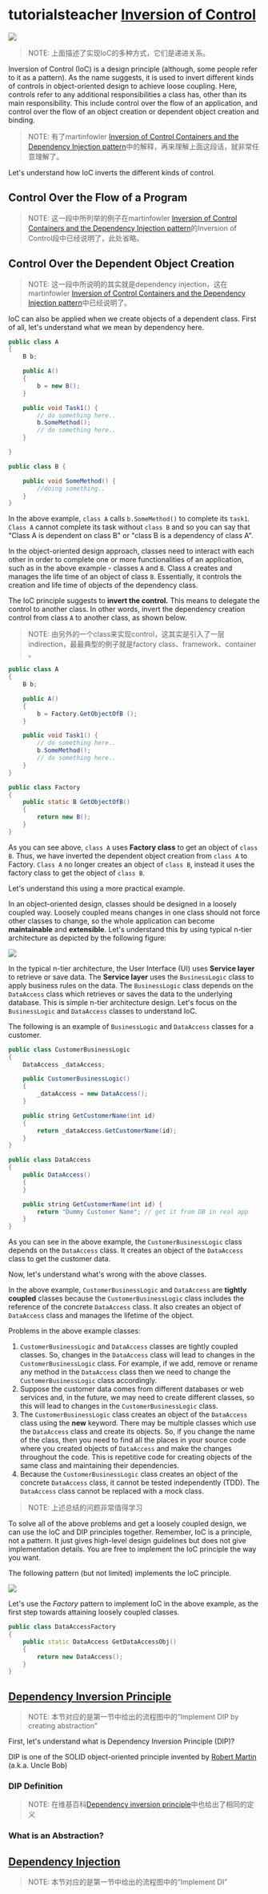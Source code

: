 

# tutorialsteacher [Inversion of Control](https://www.tutorialsteacher.com/ioc/inversion-of-control)

![](./ioc-step1.png)

> NOTE: 上面描述了实现IoC的多种方式，它们是递进关系。



Inversion of Control (IoC) is a design principle (although, some people refer to it as a pattern). As the name suggests, it is used to invert different kinds of controls in object-oriented design to achieve loose coupling. Here, controls refer to any additional responsibilities a class has, other than its main responsibility. This include control over the flow of an application, and control over the flow of an object creation or dependent object creation and binding.

> NOTE: 有了martinfowler [Inversion of Control Containers and the Dependency Injection pattern](https://martinfowler.com/articles/injection.html)中的解释，再来理解上面这段话，就非常任意理解了。

Let's understand how IoC inverts the different kinds of control.

## Control Over the Flow of a Program

> NOTE: 这一段中所列举的例子在martinfowler [Inversion of Control Containers and the Dependency Injection pattern](https://martinfowler.com/articles/injection.html)的Inversion of Control段中已经说明了，此处省略。

## Control Over the Dependent Object Creation

> NOTE: 这一段中所说明的其实就是dependency injection，这在martinfowler [Inversion of Control Containers and the Dependency Injection pattern](https://martinfowler.com/articles/injection.html)中已经说明了。

IoC can also be applied when we create objects of a dependent class. First of all, let's understand what we mean by dependency here.

```java
public class A
{
    B b;

    public A()
    {
        b = new B();
    }

    public void Task1() {
        // do something here..
        b.SomeMethod();
        // do something here..
    }

}

public class B {

    public void SomeMethod() { 
        //doing something..
    }
}
```

In the above example, `class A` calls `b.SomeMethod()` to complete its `task1`. `Class A` cannot complete its task without `class B` and so you can say that "Class A is dependent on class B" or "class B is a dependency of class A".

In the object-oriented design approach, classes need to interact with each other in order to complete one or more functionalities of an application, such as in the above example - classes `A` and `B`. Class `A` creates and manages the life time of an object of class `B`. Essentially, it controls the creation and life time of objects of the dependency class.

The IoC principle suggests to **invert the control.** This means to delegate the control to another class. In other words, invert the dependency creation control from class `A` to another class, as shown below.

> NOTE: 由另外的一个class来实现control，这其实是引入了一层indirection，最最典型的例子就是factory class、framework、container 。

```java
public class A
{
    B b;

    public A()
    {
        b = Factory.GetObjectOfB ();
    }

    public void Task1() {
        // do something here..
        b.SomeMethod();
        // do something here..
    }
}

public class Factory
{
    public static B GetObjectOfB() 
    {
        return new B();
    }
}
```

As you can see above, `class A` uses **Factory class** to get an object of `class B`. Thus, we have inverted the dependent object creation from `class A` to Factory. `Class A` no longer creates an object of `class B`, instead it uses the factory class to get the object of `class B`.

Let's understand this using a more practical example.

In an object-oriented design, classes should be designed in a loosely coupled way. Loosely coupled means changes in one class should not force other classes to change, so the whole application can become **maintainable** and **extensible**. Let's understand this by using typical n-tier architecture as depicted by the following figure:

![](./demo-architecture.png)

In the typical n-tier architecture, the User Interface (UI) uses **Service layer** to retrieve or save data. The **Service layer** uses the `BusinessLogic` class to apply business rules on the data. The `BusinessLogic` class depends on the `DataAccess` class which retrieves or saves the data to the underlying database. This is simple n-tier architecture design. Let's focus on the `BusinessLogic` and `DataAccess` classes to understand IoC.

The following is an example of `BusinessLogic` and `DataAccess` classes for a customer.

```java
public class CustomerBusinessLogic
{
    DataAccess _dataAccess;

    public CustomerBusinessLogic()
    {
        _dataAccess = new DataAccess();
    }

    public string GetCustomerName(int id)
    {
        return _dataAccess.GetCustomerName(id);
    }
}

public class DataAccess
{
    public DataAccess()
    {
    }

    public string GetCustomerName(int id) {
        return "Dummy Customer Name"; // get it from DB in real app
    }
}
```

As you can see in the above example, the `CustomerBusinessLogic` class depends on the `DataAccess` class. It creates an object of the `DataAccess` class to get the customer data.

Now, let's understand what's wrong with the above classes.

In the above example, `CustomerBusinessLogic` and `DataAccess` are **tightly coupled** classes because the `CustomerBusinessLogic` class includes the reference of the concrete `DataAccess` class. It also creates an object of `DataAccess` class and manages the lifetime of the object.

Problems in the above example classes:

1. `CustomerBusinessLogic` and `DataAccess` classes are tightly coupled classes. So, changes in the `DataAccess` class will lead to changes in the `CustomerBusinessLogic` class. For example, if we add, remove or rename any method in the `DataAccess` class then we need to change the `CustomerBusinessLogic` class accordingly.
2. Suppose the customer data comes from different databases or web services and, in the future, we may need to create different classes, so this will lead to changes in the `CustomerBusinessLogic` class.
3. The `CustomerBusinessLogic` class creates an object of the `DataAccess` class using the **new** keyword. There may be multiple classes which use the `DataAccess` class and create its objects. So, if you change the name of the class, then you need to find all the places in your source code where you created objects of `DataAccess` and make the changes throughout the code. This is repetitive code for creating objects of the same class and maintaining their dependencies.
4. Because the `CustomerBusinessLogic` class creates an object of the concrete `DataAccess` class, it cannot be tested independently (TDD). The `DataAccess` class cannot be replaced with a mock class.

> NOTE: 上述总结的问题非常值得学习

To solve all of the above problems and get a loosely coupled design, we can use the IoC and DIP principles together. Remember, IoC is a principle, not a pattern. It just gives high-level design guidelines but does not give implementation details. You are free to implement the IoC principle the way you want.

The following pattern (but not limited) implements the IoC principle.

![](./ioc-patterns.png)



Let's use the *Factory* pattern to implement IoC in the above example, as the first step towards attaining loosely coupled classes.

```c++
public class DataAccessFactory
{
    public static DataAccess GetDataAccessObj() 
    {
        return new DataAccess();
    }
}
```





## [Dependency Inversion Principle](https://www.tutorialsteacher.com/ioc/dependency-inversion-principle)

> NOTE: 本节对应的是第一节中给出的流程图中的“Implement DIP by creating abstraction”

First, let's understand what is Dependency Inversion Principle (DIP)?

DIP is one of the SOLID object-oriented principle invented by [Robert Martin](https://en.wikipedia.org/wiki/Robert_Cecil_Martin) (a.k.a. Uncle Bob)

### DIP Definition

> NOTE: 在维基百科[Dependency inversion principle](https://en.wikipedia.org/wiki/Dependency_inversion_principle)中也给出了相同的定义



### What is an Abstraction?



## [Dependency Injection](https://www.tutorialsteacher.com/ioc/dependency-injection)

> NOTE: 本节对应的是第一节中给出的流程图中的“Implement DI”